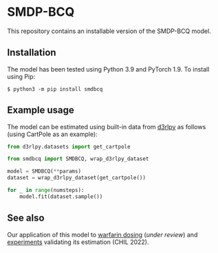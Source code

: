 # SMDP-BCQ

This repository contains an installable version of the SMDP-BCQ model.

## Installation

The model has been tested using Python 3.9 and PyTorch 1.9. To install using Pip:

    $ python3 -m pip install smdbcq

## Example usage

The model can be estimated using built-in data from [d3rlpy](https://github.com/takuseno/d3rlpy) as follows (using CartPole as an example):

```python
from d3rlpy.datasets import get_cartpole

from smdbcq import SMDBCQ, wrap_d3rlpy_dataset

model = SMDBCQ(**params)
dataset = wrap_d3rlpy_dataset(get_cartpole())

for _ in range(numsteps):
    model.fit(dataset.sample())
```

## See also

Our application of this model to [warfarin dosing](https://github.com/hamilton-health-sciences/warfarin) (*under review*) and [experiments](https://github.com/mary-wu/smdp) validating its estimation (CHIL 2022).
